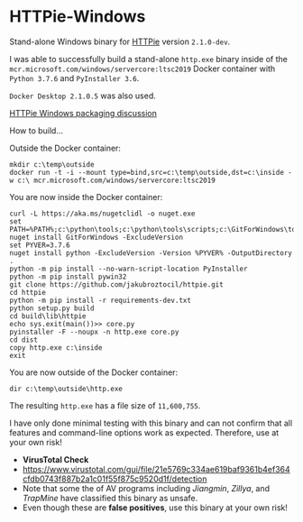 # HTTPie-Windows
Stand-alone Windows binary for [HTTPie](https://github.com/jakubroztocil/httpie) version `2.1.0-dev`.

I was able to successfully build a stand-alone `http.exe` binary inside of the `mcr.microsoft.com/windows/servercore:ltsc2019` Docker container 
with `Python 3.7.6` and `PyInstaller 3.6`. 

`Docker Desktop 2.1.0.5` was also used.

[HTTPie Windows packaging discussion](https://github.com/jakubroztocil/httpie/issues/58)

How to build...

Outside the Docker container:

    mkdir c:\temp\outside
    docker run -t -i --mount type=bind,src=c:\temp\outside,dst=c:\inside -w c:\ mcr.microsoft.com/windows/servercore:ltsc2019

You are now inside the Docker container:

    curl -L https://aka.ms/nugetclidl -o nuget.exe
    set PATH=%PATH%;c:\python\tools;c:\python\tools\scripts;c:\GitForWindows\tools\cmd
    nuget install GitForWindows -ExcludeVersion
    set PYVER=3.7.6
    nuget install python -ExcludeVersion -Version %PYVER% -OutputDirectory .
    python -m pip install --no-warn-script-location PyInstaller
    python -m pip install pywin32
    git clone https://github.com/jakubroztocil/httpie.git
    cd httpie
    python -m pip install -r requirements-dev.txt
    python setup.py build
    cd build\lib\httpie
    echo sys.exit(main())>> core.py
    pyinstaller -F --noupx -n http.exe core.py
    cd dist
    copy http.exe c:\inside
    exit

You are now outside of the Docker container:

    dir c:\temp\outside\http.exe

The resulting `http.exe` has a file size of `11,600,755`. 

I have only done minimal testing with this binary and can not confirm that all features and command-line options work as expected. Therefore, use at your own risk!

* **VirusTotal Check**
* https://www.virustotal.com/gui/file/21e5769c334ae619baf9361b4ef364cfdb0743f887b2a1c01f55f875c9520d1f/detection
* Note that some the of AV programs including *Jiangmin*, *Zillya*, and *TrapMine* have classified this binary as unsafe.
* Even though these are **false positives**, use this binary at your own risk!
